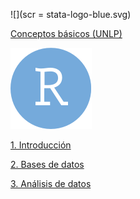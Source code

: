![](scr = stata-logo-blue.svg)

[Conceptos básicos (UNLP)](https://msangia.github.io/stata.html "Desarrollo de un proyecto.")        

![](rstudio-icon.png)

[1. Introducción](https://msangia.github.io/R/intro.html "Conceptos basicos. Objetos.")

[2. Bases de datos](https://msangia.github.io/R/basedatos.html "Manipulacion de base de datos.")

[3. Análisis de datos](https://msangia.github.io/R/analisis.html "Analisis basico de datos.")
